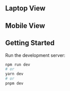 ## Laptop View


## Mobile View




## Getting Started
Run the development server:

```bash
npm run dev
# or
yarn dev
# or
pnpm dev
```
